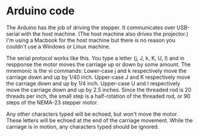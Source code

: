 Arduino code
==

The Arduino has the job of driving the stepper. It communicates over USB-serial with the
host machine. (The host machine also drives the projector.) I'm using a Macbook for the
host machine but there is no reason you couldn't use a Windows or Linux machine.

The serial protocol works like this. You type a letter (j, J, k, K, U, I) and in respponse
the motor moves the carriage up or down by some amount. The mnemonic is the vi commands:
Lower-case j and k respectively move the carriage down and up by 1/40 inch. Upper-case J
and K respectively move the carriage down and up by 1/4 inch. Upper-case U and I
respectively move the carriage down and up by 2.5 inches. Since the threaded rod is
20 threads per inch, the small step is a half-rotation of the threaded rod, or 90 steps
of the NEMA-23 stepper motor.

Any other characters typed will be echoed, but won't move the motor. These letters will
be echoed at the end of the carriage movement. While the carriage is in motion, any
characters typed should be ignored.
